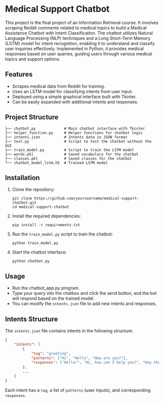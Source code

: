 
# Medical Support Chatbot

This project is the final project of an Information Retrieval course. It involves scraping Reddit comments related to medical topics to build a Medical Assistance Chatbot with Intent Classification. The chatbot utilizes Natural Language Processing (NLP) techniques and a Long Short-Term Memory (LSTM) model for intent recognition, enabling it to understand and classify user inquiries effectively. Implemented in Python, it provides medical responses based on user queries, guiding users through various medical topics and support options.



## Features
- Scrapes medical data from Reddit for training.
- Uses an LSTM model for classifying intents from user input.
- Deployed using a simple graphical interface built with Tkinter.
- Can be easily expanded with additional intents and responses.

## Project Structure
```
├── chatbot.py             # Main chatbot interface with Tkinter
├── helper_function.py     # Helper functions for chatbot logic
├── intents.json           # Intents data in JSON format
├── test.py                # Script to test the chatbot without the GUI
├── train_model.py         # Script to train the LSTM model
├── words.pkl              # Saved vocabulary for the chatbot
├── classes.pkl            # Saved classes for the chatbot
└── chatbot_model_lstm.h5  # Trained LSTM model
```

## Installation

1. Clone the repository:
   ```
   git clone https://github.com/yourusername/medical-support-chatbot.git
   cd medical-support-chatbot
   ```

2. Install the required dependencies:
   ```
   pip install -r requirements.txt
   ```

3. Run the `train_model.py` script to train the chatbot:
   ```
   python train_model.py
   ```

4. Start the chatbot interface:
   ```
   python chatbot.py
   ```

## Usage
- Run the chatbot_app.py program.
- Type your query into the chatbox and click the send button, and the bot will respond based on the trained model.
- You can modify the `intents.json` file to add new intents and responses.

## Intents Structure
The `intents.json` file contains intents in the following structure:
```json
{
    "intents": [
        {
            "tag": "greeting",
            "patterns": ["Hi", "Hello", "How are you?"],
            "responses": ["Hello!", "Hi, how can I help you?", "Hey there!"]
        },
        ...
    ]
}
```
Each intent has a `tag`, a list of `patterns` (user inputs), and corresponding `responses`.